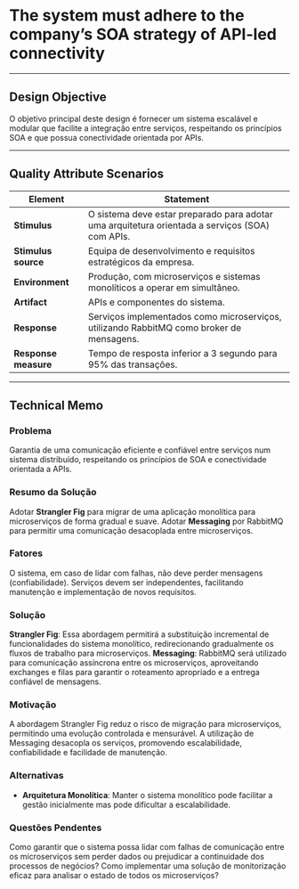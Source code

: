 # The system must adhere to the company’s SOA strategy of API-led connectivity

---

## Design Objective

O objetivo principal deste design é fornecer um sistema escalável e modular que facilite a integração entre serviços, respeitando os princípios SOA e que possua conectividade orientada por APIs.

---

## Quality Attribute Scenarios

| **Element**          | **Statement**                                                                                   |
|----------------------|-------------------------------------------------------------------------------------------------|
| **Stimulus**         | O sistema deve estar preparado para adotar uma arquitetura orientada a serviços (SOA) com APIs. |
| **Stimulus source**  | Equipa de desenvolvimento e requisitos estratégicos da empresa.                                 |
| **Environment**      | Produção, com microserviços e sistemas monolíticos a operar em simultâneo.                      |
| **Artifact**         | APIs e componentes do sistema.                                                                  |
| **Response**         | Serviços implementados como microserviços, utilizando RabbitMQ como broker de mensagens.        |
| **Response measure** | Tempo de resposta inferior a 3 segundo para 95% das transações.                                 |

---

## Technical Memo

### Problema
Garantia de uma comunicação eficiente e confiável entre serviços num sistema distribuído, respeitando os princípios de SOA e conectividade orientada a APIs.

### Resumo da Solução
Adotar **Strangler Fig** para migrar de uma aplicação monolítica para microserviços de forma gradual e suave. Adotar **Messaging** por RabbitMQ para permitir uma comunicação desacoplada entre microserviços.

### Fatores
O sistema, em caso de lidar com falhas, não deve perder mensagens (confiabilidade). Serviços devem ser independentes, facilitando manutenção e implementação de novos requisitos.

### Solução
**Strangler Fig**: Essa abordagem permitirá a substituição incremental de funcionalidades do sistema monolítico, redirecionando gradualmente os fluxos de trabalho para microserviços.
**Messaging**: RabbitMQ será utilizado para comunicação assíncrona entre os microserviços, aproveitando exchanges e filas para garantir o roteamento apropriado e a entrega confiável de mensagens.

### Motivação
A abordagem Strangler Fig reduz o risco de migração para microserviços, permitindo uma evolução controlada e mensurável. A utilização de Messaging desacopla os serviços, promovendo escalabilidade, confiabilidade e facilidade de manutenção.

### Alternativas
- **Arquitetura Monolítica**: Manter o sistema monolítico pode facilitar a gestão inicialmente mas pode dificultar a escalabilidade.

### Questões Pendentes
Como garantir que o sistema possa lidar com falhas de comunicação entre os microserviços sem perder dados ou prejudicar a continuidade dos processos de negócios?
Como implementar uma solução de monitorização eficaz para analisar o estado de todos os microserviços?